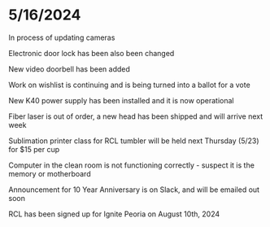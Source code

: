 # 5/16/2024

In process of updating cameras

Electronic door lock has been also been changed

New video doorbell has been added

Work on wishlist is continuing and is being turned into a ballot for a vote

New K40 power supply has been installed and it is now operational

Fiber laser is out of order, a new head has been shipped and will arrive next week

Sublimation printer class for RCL tumbler will be held next Thursday (5/23) for $15 per cup

Computer in the clean room is not functioning correctly - suspect it is the memory or motherboard

Announcement for 10 Year Anniversary is on Slack, and will be emailed out soon

RCL has been signed up for Ignite Peoria on August 10th, 2024

